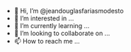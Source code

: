 - 👋 Hi, I’m @jeandouglasfariasmodesto
- 👀 I’m interested in ...
- 🌱 I’m currently learning ...
- 💞️ I’m looking to collaborate on ...
- 📫 How to reach me ...

<!---
jeandouglasfariasmodesto/jeandouglasfariasmodesto is a ✨ special ✨ repository because its `README.md` (this file) appears on your GitHub profile.
You can click the Preview link to take a look at your changes.
--->
